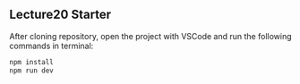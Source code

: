 ## Lecture20 Starter

After cloning repository, open the project with VSCode and run the following commands in terminal:

```bash
npm install
npm run dev
```

